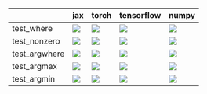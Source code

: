 |               | jax                                                                                                                                                                                | torch                                                                                                                                                                                  | tensorflow                                                                                                                                                                             | numpy                                                                                                                                                                                  |
|:--------------|:-----------------------------------------------------------------------------------------------------------------------------------------------------------------------------------|:---------------------------------------------------------------------------------------------------------------------------------------------------------------------------------------|:---------------------------------------------------------------------------------------------------------------------------------------------------------------------------------------|:---------------------------------------------------------------------------------------------------------------------------------------------------------------------------------------|
| test_where    | <a href="https://github.com/unifyai/ivy/actions/runs/4493755053/jobs/7905367871" rel="noopener noreferrer" target="_blank"><img src=https://img.shields.io/badge/-failure-red></a> | <a href="https://github.com/unifyai/ivy/actions/runs/4493755053/jobs/7905367871" rel="noopener noreferrer" target="_blank"><img src=https://img.shields.io/badge/-success-success></a> | <a href="https://github.com/unifyai/ivy/actions/runs/4493755053/jobs/7905367871" rel="noopener noreferrer" target="_blank"><img src=https://img.shields.io/badge/-success-success></a> | <a href="https://github.com/unifyai/ivy/actions/runs/4493755053/jobs/7905367871" rel="noopener noreferrer" target="_blank"><img src=https://img.shields.io/badge/-success-success></a> |
| test_nonzero  | <a href="https://github.com/unifyai/ivy/actions/runs/4493755053/jobs/7905367871" rel="noopener noreferrer" target="_blank"><img src=https://img.shields.io/badge/-failure-red></a> | <a href="https://github.com/unifyai/ivy/actions/runs/4493755053/jobs/7905367871" rel="noopener noreferrer" target="_blank"><img src=https://img.shields.io/badge/-failure-red></a>     | <a href="https://github.com/unifyai/ivy/actions/runs/4493755053/jobs/7905367871" rel="noopener noreferrer" target="_blank"><img src=https://img.shields.io/badge/-failure-red></a>     | <a href="https://github.com/unifyai/ivy/actions/runs/4493755053/jobs/7905367871" rel="noopener noreferrer" target="_blank"><img src=https://img.shields.io/badge/-failure-red></a>     |
| test_argwhere | <a href="https://github.com/unifyai/ivy/actions/runs/4493755053/jobs/7905367871" rel="noopener noreferrer" target="_blank"><img src=https://img.shields.io/badge/-failure-red></a> | <a href="https://github.com/unifyai/ivy/actions/runs/4493755053/jobs/7905367871" rel="noopener noreferrer" target="_blank"><img src=https://img.shields.io/badge/-failure-red></a>     | <a href="https://github.com/unifyai/ivy/actions/runs/4493755053/jobs/7905367871" rel="noopener noreferrer" target="_blank"><img src=https://img.shields.io/badge/-failure-red></a>     | <a href="https://github.com/unifyai/ivy/actions/runs/4493755053/jobs/7905367871" rel="noopener noreferrer" target="_blank"><img src=https://img.shields.io/badge/-failure-red></a>     |
| test_argmax   | <a href="https://github.com/unifyai/ivy/actions/runs/4493755053/jobs/7905367871" rel="noopener noreferrer" target="_blank"><img src=https://img.shields.io/badge/-failure-red></a> | <a href="https://github.com/unifyai/ivy/actions/runs/4493755053/jobs/7905367871" rel="noopener noreferrer" target="_blank"><img src=https://img.shields.io/badge/-failure-red></a>     | <a href="https://github.com/unifyai/ivy/actions/runs/4519909128/jobs/7960678086" rel="noopener noreferrer" target="_blank"><img src=https://img.shields.io/badge/-failure-red></a>     | <a href="https://github.com/unifyai/ivy/actions/runs/4493755053/jobs/7905367871" rel="noopener noreferrer" target="_blank"><img src=https://img.shields.io/badge/-failure-red></a>     |
| test_argmin   | <a href="https://github.com/unifyai/ivy/actions/runs/4493755053/jobs/7905367871" rel="noopener noreferrer" target="_blank"><img src=https://img.shields.io/badge/-failure-red></a> | <a href="https://github.com/unifyai/ivy/actions/runs/4493755053/jobs/7905367871" rel="noopener noreferrer" target="_blank"><img src=https://img.shields.io/badge/-failure-red></a>     | <a href="https://github.com/unifyai/ivy/actions/runs/4493755053/jobs/7905367871" rel="noopener noreferrer" target="_blank"><img src=https://img.shields.io/badge/-failure-red></a>     | <a href="https://github.com/unifyai/ivy/actions/runs/4493755053/jobs/7905367871" rel="noopener noreferrer" target="_blank"><img src=https://img.shields.io/badge/-failure-red></a>     |